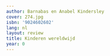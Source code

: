 ```yaml
---
author: Barnabas en Anabel Kindersley
cover: 274.jpg
isbn: '9024602602'
lang: nl
layout: review
title: Kinderen wereldwijd
year: 0
---
```


